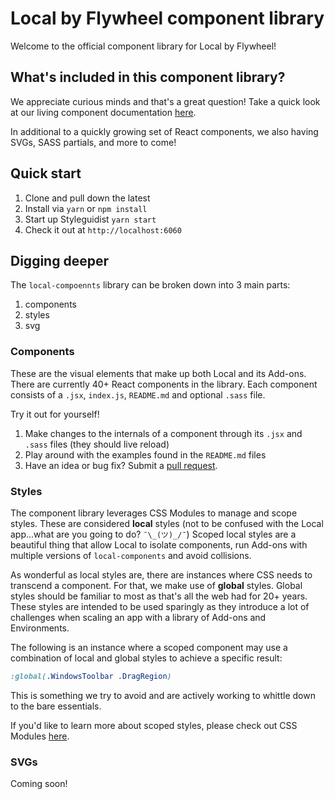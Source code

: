 # Local by Flywheel component library

Welcome to the official component library for Local by Flywheel!

## What's included in this component library?

We appreciate curious minds and that's a great question! 
Take a quick look at our living component documentation [here](https://getflywheel.github.io/local-components/).

In additional to a quickly growing set of React components, we also having SVGs, SASS partials, and more to come!

## Quick start

1. Clone and pull down the latest
1. Install via `yarn` or `npm install`
1. Start up Styleguidist `yarn start`
1. Check it out at `http://localhost:6060`

## Digging deeper

The `local-compoennts` library can be broken down into 3 main parts:

1. components
2. styles
3. svg

### Components

These are the visual elements that make up both Local and its Add-ons. 
There are currently 40+ React components in the library. 
Each component consists of a `.jsx`, `index.js`, `README.md` and optional `.sass` file.

Try it out for yourself!

1. Make changes to the internals of a component through its `.jsx` and `.sass` files (they should live reload)
1. Play around with the examples found in the `README.md` files
1. Have an idea or bug fix? Submit a [pull request](https://github.com/getflywheel/local-components/pulls).

### Styles

The component library leverages CSS Modules to manage and scope styles. 
These are considered **local** styles (not to be confused with the Local app...what are you going to do? `¯\_(ツ)_/¯`)
Scoped local styles are a beautiful thing that allow Local to isolate components, run Add-ons with multiple versions of `local-components` and avoid collisions.

As wonderful as local styles are, there are instances where CSS needs to transcend a component.
For that, we make use of **global** styles.
Global styles should be familiar to most as that's all the web had for 20+ years. 
These styles are intended to be used sparingly as they introduce a lot of challenges when scaling an app with a library of Add-ons and Environments.

The following is an instance where a scoped component may use a combination of local and global styles to achieve a specific result:

```css
:global(.WindowsToolbar .DragRegion)
```

This is something we try to avoid and are actively working to whittle down to the bare essentials.

If you'd like to learn more about scoped styles, please check out CSS Modules [here](https://github.com/css-modules/css-modules).

### SVGs

Coming soon!
